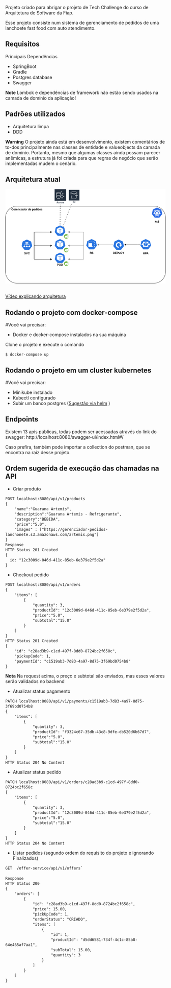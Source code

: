Projeto criado para abrigar o projeto de Tech Challenge do curso de Arquitetura de Software da Fiap. 

Esse projeto consiste num sistema de gerenciamento de pedidos de uma lanchoete fast food com auto atendimento. 
## Requisitos

Principais Dependências
* SpringBoot
* Gradle
* Postgres database
* Swagger


**Note**
Lombok e dependências de framework não estão sendo usados na camada de domínio da aplicação! 

## Padrões utilizados
* Arquitetura limpa
* DDD

**Warning**
O projeto ainda está em desenvolvimento, existem comentários de to-dos principalmente nas classes de entidade e valueobjects da camada de domínio. 
Portanto, mesmo que algumas classes ainda possam parecer anêmicas, a estrutura já foi criada para que regras de negócio que serão implementadas mudem o cenário. 

## Arquitetura atual
<img src="gerenciador-pedidos.png" alt="Alt text" title="Optional title">

## 
[Vídeo explicando arquitetura](https://youtu.be/Gee_SbATWFo)

## Rodando o projeto com docker-compose
#Você vai precisar:

* Docker e docker-compose instalados na sua máquina

Clone o projeto e execute o comando

	$ docker-compose up

## Rodando o projeto em um cluster kubernetes
#Você vai precisar:
* Minikube instalado 
* Kubectl configurado
* Subir um banco postgres ([Sugestão via helm](https://fusionauth.io/docs/get-started/download-and-install/kubernetes/minikube)
  )

## Endpoints
Existem 13 apis públicas, todas podem ser acessadas através do link do swagger: http://localhost:8080/swagger-ui/index.html#/

Caso prefira, também pode importar a collection do postman, que se encontra na raiz desse projeto. 
## Ordem sugerida de execução das chamadas na API

- Criar produto
```
POST localhost:8080/api/v1/products
{
    "name":"Guarana Artemis",
    "description":"Guarana Artemis - Refrigerante",
    "category":"BEBIDA",
    "price":"5.0",
    "images" : ["https://gerenciador-pedidos-lanchonete.s3.amazonaws.com/artemis.png"]
}
Response
HTTP Status 201 Created
{
  id: "12c3009d-046d-411c-85eb-6e379e2f5d2a"
}
```
- Checkout pedido
```
POST localhost:8080/api/v1/orders
{
    "items": [
        {
            "quantity": 3,
            "productId": "12c3009d-046d-411c-85eb-6e379e2f5d2a",
            "price":"5.0",
            "subtotal":"15.0"
        }
    ]
}
HTTP Status 201 Created
{
    "id": "c28ad3b9-c1cd-497f-8dd0-8724bc2f658c",
    "pickupCode": 1,
    "paymentId": "c1519ab3-7d83-4a97-8d75-3f69bd0754b8"
}
```
**Nota**
Na request acima, o preço e subtotal são enviados, mas esses valores serão validados no backend
- Atualizar status pagamento
```
PATCH localhost:8080/api/v1/payments/c1519ab3-7d83-4a97-8d75-3f69bd0754b8
{
    "items": [
        {
            "quantity": 3,
            "productId": "f3324c67-35db-43c8-9dfe-db520d6b67d7",
            "price":"5.0",
            "subtotal":"15.0"
        }
    ]
}
HTTP Status 204 No Content
```
- Atualizar status pedido

```
PATCH localhost:8080/api/v1/orders/c28ad3b9-c1cd-497f-8dd0-8724bc2f658c
{
    "items": [
        {
            "quantity": 3,
            "productId": "12c3009d-046d-411c-85eb-6e379e2f5d2a",
            "price":"5.0",
            "subtotal":"15.0"
        }
    ]
}
HTTP Status 204 No Content
```
- Listar pedidos (segundo ordem do requisito do projeto e ignorando Finalizados)

```
GET  /offer-service/api/v1/offers`

Response
HTTP Status 200
{
    "orders": [
        {
            "id": "c28ad3b9-c1cd-497f-8dd0-8724bc2f658c",
            "price": 15.00,
            "pickUpCode": 1,
            "orderStatus": "CRIADO",
            "items": [
                {
                    "id": 1,
                    "productId": "d5dd6581-734f-4c1c-85a8-64e465af7aa1",
                    "subTotal": 15.00,
                    "quantity": 3
                }
            ]
        }
    ]
}

```


